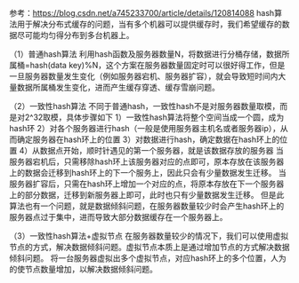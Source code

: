 参考：https://blog.csdn.net/a745233700/article/details/120814088
hash算法用于解决分布式缓存的问题，当有多个机器可以提供缓存时，我们希望缓存的数据尽可能均匀得分布到多台机器上。

（1）普通hash算法
利用hash函数及服务器数量N，将数据进行分桶存储，数据所属桶=hash(data key)%N，这个方案在服务器数量固定时可以很好得工作，但是一旦服务器数量发生变化（例如服务器宕机、服务器扩容），就会导致短时间内大量数据所属桶发生变化，进而产生缓存穿透、缓存雪崩问题。

（2）一致性hash算法
不同于普通hash，一致性hash不是对服务器数量取模，而是对2^32取模，具体步骤如下
1）一致性hash算法将整个空间当成一个圆，成为hash环
2）对各个服务器进行hash（一般是使用服务器主机名或者服务器ip），从而确定服务器在hash环上的位置
3）对数据进行hash，确定数据在hash环上的位置
4）从数据点开始，顺时针遇见的第一个服务器，就是该数据存放的服务器
当服务器宕机后，只需移除hash环上该服务器对应的点即可，原本存放在该服务器上的数据会迁移到hash环上的下一个服务上，因此只会有少量数据发生迁移。
当服务器扩容后，只需在hash环上增加一个对应的点，将原本存放在下一个服务器上的部分数据，迁移到新服务器上即可，此时也只有少量数据发生迁移。
但是此算法也有一个问题，就是数据倾斜问题，在服务器数量较少时会产生hash环上的服务器点过于集中，进而导致大部分数据缓存在一个服务器上。

（3）一致性hash算法+虚拟节点
在服务器数量较少的情况下，我们可以使用虚拟节点的方式，解决数据倾斜问题。虚拟节点本质上是通过增加节点的方式解决数据倾斜问题。
将一台服务器虚拟出多个虚拟节点，对应hash环上的多个位置，人为的使节点数量增加，以解决数据倾斜问题。

